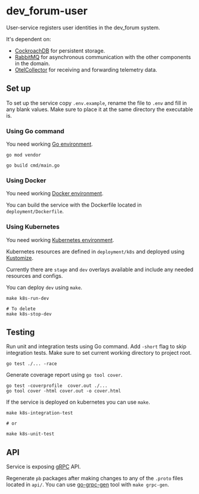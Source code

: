 # dev_forum-user

User-service registers user identities in the dev_forum system.

It's dependent on:
  - [CockroachDB](https://www.cockroachlabs.com/docs/cockroachcloud/quickstart) for persistent storage.
  - [RabbitMQ](https://www.rabbitmq.com/#getstarted) for asynchronous communication with the other components in the domain.
  - [OtelCollector](https://opentelemetry.io/docs/collector) for receiving and forwarding telemetry data.

## Set up

To set up the service copy `.env.example`, rename the file to `.env` and fill in any blank values. Make sure to place it at the same directory the executable is.

### Using Go command
You need working [Go environment](https://go.dev/doc/install).
```
go mod vendor

go build cmd/main.go
```

### Using Docker
You need working [Docker environment](https://docs.docker.com/get-started).

You can build the service with the Dockerfile located in `deployment/Dockerfile`.

### Using Kubernetes
You need working [Kubernetes environment](https://kubernetes.io/docs/setup).

Kubernetes resources are defined in `deployment/k8s` and deployed using [Kustomize](https://kubernetes.io/docs/tasks/manage-kubernetes-objects/kustomization/).

Currently there are `stage` and `dev` overlays available and include any needed resources and configs.

You can deploy `dev` using `make`.
```
make k8s-run-dev

# To delete
make k8s-stop-dev
```

## Testing

Run unit and integration tests using Go command. Add `-short` flag to skip integration tests.
Make sure to set current working directory to project root.
```
go test ./... -race
```

Generate coverage report using `go tool cover`.
```
go test -coverprofile  cover.out ./...
go tool cover -html cover.out -o cover.html
```

If the service is deployed on kubernetes you can use `make`.
```
make k8s-integration-test

# or

make k8s-unit-test
```

## API
Service is exposing [gRPC](https://grpc.io/docs/what-is-grpc/introduction) API.

Regenerate `pb` packages after making changes to any of the `.proto` files located in `api/`.
You can use [go-grpc-gen](https://github.com/krixlion/go-grpc-gen) tool with `make grpc-gen`.
